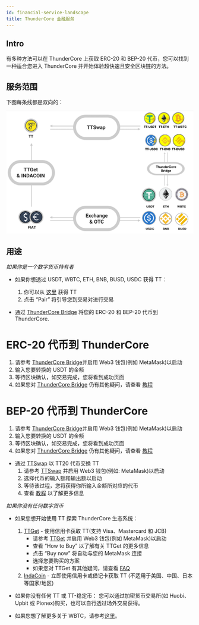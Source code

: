 ```yaml
---
id: financial-service-landscape
title: ThunderCore 金融服务 
---
```

## Intro
有多种方法可以在 ThunderCore 上获取 ERC-20 和 BEP-20 代币，您可以找到一种适合您进入 ThunderCore 并开始体验超快速且安全区块链的方法。 

## 服务范围
下图每条线都是双向的：

![alt-text](assets/img/financial-service-landscape.png)

## 用途
_如果你是一个数字货币持有者_

* 如果你想透过 USDT, WBTC, ETH, BNB, BUSD, USDC 获得 TT： 
  1. 你可以从 [这里](https://coinmarketcap.com/currencies/thunder-token/#markets) 获得 TT  
  2. 点击 “Pair” 将引导您到交易对进行交易

* 通过 [ThunderCore Bridge](https://bridge.thundercore.com/) 将您的 ERC-20 和 BEP-20 代币到 ThunderCore.

# ERC-20 代币到 ThunderCore
  1. 请参考 [ThunderCore Bridge](https://bridge.thundercore.com/eth/)并启用 Web3 钱包(例如 MetaMask)以启动 
  2. 输入您要转换的 USDT 的金额 
  3. 等待区块确认，如交易完成，您将看到成功页面 
  4. 如果您对 [ThunderCore Bridge](https://bridge.thundercore.com/eth/) 仍有其他疑问，请查看 [教程](https://docs.thundercore.com/docs/ThunderStableCoinTutorial.pdf)

# BEP-20 代币到 ThunderCore
  1. 请参考 [ThunderCore Bridge](https://bridge.thundercore.com/bsc/)并启用 Web3 钱包(例如 MetaMask)以启动 
  2. 输入您要转换的 USDT 的金额 
  3. 等待区块确认，如交易完成，您将看到成功页面 
  4. 如果您对 [ThunderCore Bridge](https://bridge.thundercore.com/bsc/) 仍有其他疑问，请查看 [教程](https://docs.thundercore.com/docs/ThunderStableCoinTutorial.pdf)

* 通过 [TTSwap](https://ttswap.space/#/swap) 以 TT20 代币交换 TT
  1. 请参考 [TTSwap](https://ttswap.space/#/swap) 并启用 Web3 钱包(例如: MetaMask)以启动 
  2. 选择代币的输入额和输出额以启动  
  3. 等待该过程，您将获得你所输入金额所对应的代币 
  4. 查看 [教程](https://support-center-cn.thundercore.com/docs/ttswap/) 以了解更多信息

_如果你没有任何数字货币_

* 如果您想开始使用 TT 探索 ThunderCore 生态系统：
  1. [TTGet](https://indacoin.io/buy-thundertoken-with-card) - 使用信用卡获取 TT(支持 Visa、Mastercard 和 JCB)
     * 请参考 [TTGet](https://indacoin.io/buy-thundertoken-with-card) 并启用 Web3 钱包(例如 MetaMask)以启动 
     * 查看 “How to Buy” 以了解有关 TTGet 的更多信息
     * 点击 “Buy now” 将自动与您的 MetaMask 连接
     * 选择您要购买的方案
     * 如果您对 TTGet 有其他疑问，请查看 [FAQ](https://ttget.appcenter.games/)
  2. [IndaCoin](https://indacoin.io/buy-thundertoken-with-card) - 立即使用信用卡或借记卡获取 TT (不适用于美国、中国、日本等国家/地区)
* 如果你没有任何 TT 或 TT-稳定币：
您可以通过加密货币交易所(如 Huobi、Upbit 或 Pionex)购买，也可以自行透过场外交易获得。

* 如果您想了解更多关于 WBTC，请参考[这里](https://wbtc.network/)。
